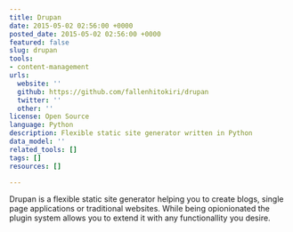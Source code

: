 ```yaml
---
title: Drupan
date: 2015-05-02 02:56:00 +0000
posted_date: 2015-05-02 02:56:00 +0000
featured: false
slug: drupan
tools:
- content-management
urls:
  website: ''
  github: https://github.com/fallenhitokiri/drupan
  twitter: ''
  other: ''
license: Open Source
language: Python
description: Flexible static site generator written in Python
data_model: ''
related_tools: []
tags: []
resources: []

---
```

Drupan is a flexible static site generator helping you to create blogs, single page applications or traditional websites. While being opionionated the plugin system allows you to extend it with any functionallity you desire.
